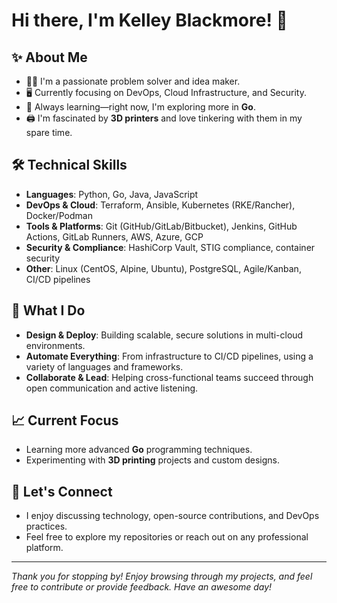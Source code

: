 # Hi there, I'm Kelley Blackmore! :wave:

## :sparkles: About Me
- :man_technologist: I'm a passionate problem solver and idea maker.
- :desktop_computer: Currently focusing on DevOps, Cloud Infrastructure, and Security.
- :seedling: Always learning—right now, I'm exploring more in **Go**.
- :printer: I'm fascinated by **3D printers** and love tinkering with them in my spare time.

## :hammer_and_wrench: Technical Skills
- **Languages**: Python, Go, Java, JavaScript
- **DevOps & Cloud**: Terraform, Ansible, Kubernetes (RKE/Rancher), Docker/Podman
- **Tools & Platforms**: Git (GitHub/GitLab/Bitbucket), Jenkins, GitHub Actions, GitLab Runners, AWS, Azure, GCP
- **Security & Compliance**: HashiCorp Vault, STIG compliance, container security
- **Other**: Linux (CentOS, Alpine, Ubuntu), PostgreSQL, Agile/Kanban, CI/CD pipelines

## :rocket: What I Do
- **Design & Deploy**: Building scalable, secure solutions in multi-cloud environments.
- **Automate Everything**: From infrastructure to CI/CD pipelines, using a variety of languages and frameworks.
- **Collaborate & Lead**: Helping cross-functional teams succeed through open communication and active listening.

## :chart_with_upwards_trend: Current Focus
- Learning more advanced **Go** programming techniques.
- Experimenting with **3D printing** projects and custom designs.

## :handshake: Let's Connect
- I enjoy discussing technology, open-source contributions, and DevOps practices.
- Feel free to explore my repositories or reach out on any professional platform. 

---
_Thank you for stopping by! Enjoy browsing through my projects, and feel free to contribute or provide feedback. Have an awesome day!_
